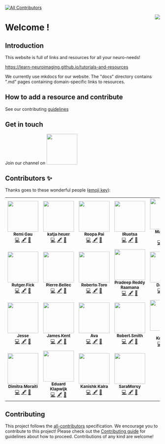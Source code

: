 <!--![shiba love MRI scanner](https://raw.githubusercontent.com/learn-neuroimaging/tutorials-and-resources/master/img/dogeLoveScanner_600x400.gif)-->
<!-- ALL-CONTRIBUTORS-BADGE:START - Do not remove or modify this section -->
[![All Contributors](https://img.shields.io/badge/all_contributors-24-orange.svg?style=flat-square)](#contributors-)
<!-- ALL-CONTRIBUTORS-BADGE:END -->
<img src="https://user-images.githubusercontent.com/6297454/47931389-f6cc1800-dece-11e8-9169-0477c9400733.gif" style="float:right" />

# Welcome !

## Introduction

This website is full of links and resources for all your neuro-needs!

https://learn-neuroimaging.github.io/tutorials-and-resources

We currently use mkdocs for our website. The "docs" directory contains ".md" pages containing domain-specific links to resources.

## How to add a resource and contribute
See our contributing [guidelines](CONTRIBUTING.md)

## Get in touch

Join our channel on  <a href="https://mattermost.brainhack.org/brainhack/channels/tutorial-and-resources" target="blank"><img src="http://www.mattermost.org/wp-content/uploads/2016/03/logoHorizontal.png" width=100px /></a>

## Contributors ✨

Thanks goes to these wonderful people ([emoji key](https://allcontributors.org/docs/en/emoji-key)):

<!-- ALL-CONTRIBUTORS-LIST:START - Do not remove or modify this section -->
<!-- prettier-ignore-start -->
<!-- markdownlint-disable -->
<table>
  <tr>
    <td align="center"><a href="https://remi-gau.github.io/"><img src="https://avatars3.githubusercontent.com/u/6961185?v=4" width="100px;" alt=""/><br /><sub><b>Remi Gau</b></sub></a><br /><a href="https://github.com/learn-neuroimaging/tutorials-and-resources/commits?author=Remi-Gau" title="Code">💻</a> <a href="#content-Remi-Gau" title="Content">🖋</a> <a href="#ideas-Remi-Gau" title="Ideas, Planning, & Feedback">🤔</a></td>
    <td align="center"><a href="https://katjaq.github.io/graphy/"><img src="https://avatars3.githubusercontent.com/u/6297454?v=4" width="100px;" alt=""/><br /><sub><b>katja heuer</b></sub></a><br /><a href="https://github.com/learn-neuroimaging/tutorials-and-resources/commits?author=katjaq" title="Code">💻</a> <a href="#content-katjaq" title="Content">🖋</a> <a href="#ideas-katjaq" title="Ideas, Planning, & Feedback">🤔</a></td>
    <td align="center"><a href="https://www.linkedin.com/in/roopa-pai/"><img src="https://avatars2.githubusercontent.com/u/33023134?v=4" width="100px;" alt=""/><br /><sub><b>Roopa Pai</b></sub></a><br /><a href="https://github.com/learn-neuroimaging/tutorials-and-resources/commits?author=roopa-pai" title="Code">💻</a> <a href="#content-roopa-pai" title="Content">🖋</a> <a href="#ideas-roopa-pai" title="Ideas, Planning, & Feedback">🤔</a></td>
    <td align="center"><a href="https://github.com/IRuotsa"><img src="https://avatars1.githubusercontent.com/u/47354027?v=4" width="100px;" alt=""/><br /><sub><b>IRuotsa</b></sub></a><br /><a href="https://github.com/learn-neuroimaging/tutorials-and-resources/commits?author=IRuotsa" title="Code">💻</a> <a href="#content-IRuotsa" title="Content">🖋</a> <a href="#ideas-IRuotsa" title="Ideas, Planning, & Feedback">🤔</a></td>
    <td align="center"><a href="http://martinagvilas.github.io"><img src="https://avatars2.githubusercontent.com/u/37339384?v=4" width="100px;" alt=""/><br /><sub><b>Martina G. Vilas</b></sub></a><br /><a href="https://github.com/learn-neuroimaging/tutorials-and-resources/commits?author=martinagvilas" title="Code">💻</a> <a href="#content-martinagvilas" title="Content">🖋</a> <a href="#ideas-martinagvilas" title="Ideas, Planning, & Feedback">🤔</a></td>
    <td align="center"><a href="https://twitter.com/complexbrains"><img src="https://avatars1.githubusercontent.com/u/45263281?v=4" width="100px;" alt=""/><br /><sub><b>Isil Bilgin</b></sub></a><br /><a href="https://github.com/learn-neuroimaging/tutorials-and-resources/commits?author=complexbrains" title="Code">💻</a> <a href="#content-complexbrains" title="Content">🖋</a> <a href="#ideas-complexbrains" title="Ideas, Planning, & Feedback">🤔</a></td>
    <td align="center"><a href="http://alexandre-routier.com/"><img src="https://avatars3.githubusercontent.com/u/24808663?v=4" width="100px;" alt=""/><br /><sub><b>Alexandre Routier</b></sub></a><br /><a href="https://github.com/learn-neuroimaging/tutorials-and-resources/commits?author=alexandreroutier" title="Code">💻</a> <a href="#content-alexandreroutier" title="Content">🖋</a> <a href="#ideas-alexandreroutier" title="Ideas, Planning, & Feedback">🤔</a></td>
  </tr>
  <tr>
    <td align="center"><a href="http://linkedin.com/in/rutgerfick"><img src="https://avatars2.githubusercontent.com/u/9418732?v=4" width="100px;" alt=""/><br /><sub><b>Rutger Fick</b></sub></a><br /><a href="https://github.com/learn-neuroimaging/tutorials-and-resources/commits?author=rutgerfick" title="Code">💻</a> <a href="#content-rutgerfick" title="Content">🖋</a> <a href="#ideas-rutgerfick" title="Ideas, Planning, & Feedback">🤔</a></td>
    <td align="center"><a href="http://simexp-lab.org"><img src="https://avatars3.githubusercontent.com/u/1670887?v=4" width="100px;" alt=""/><br /><sub><b>Pierre Bellec</b></sub></a><br /><a href="https://github.com/learn-neuroimaging/tutorials-and-resources/commits?author=pbellec" title="Code">💻</a> <a href="#content-pbellec" title="Content">🖋</a> <a href="#ideas-pbellec" title="Ideas, Planning, & Feedback">🤔</a></td>
    <td align="center"><a href="http://neuroanatomy.github.io"><img src="https://avatars2.githubusercontent.com/u/2310732?v=4" width="100px;" alt=""/><br /><sub><b>Roberto Toro</b></sub></a><br /><a href="https://github.com/learn-neuroimaging/tutorials-and-resources/commits?author=r03ert0" title="Code">💻</a> <a href="#content-r03ert0" title="Content">🖋</a> <a href="#ideas-r03ert0" title="Ideas, Planning, & Feedback">🤔</a></td>
    <td align="center"><a href="http://crossinvalidation.com"><img src="https://avatars2.githubusercontent.com/u/3196357?v=4" width="100px;" alt=""/><br /><sub><b>Pradeep Reddy Raamana</b></sub></a><br /><a href="https://github.com/learn-neuroimaging/tutorials-and-resources/commits?author=raamana" title="Code">💻</a> <a href="#content-raamana" title="Content">🖋</a> <a href="#ideas-raamana" title="Ideas, Planning, & Feedback">🤔</a></td>
    <td align="center"><a href="https://danjgale.github.io/"><img src="https://avatars1.githubusercontent.com/u/14634382?v=4" width="100px;" alt=""/><br /><sub><b>Dan Gale</b></sub></a><br /><a href="https://github.com/learn-neuroimaging/tutorials-and-resources/commits?author=danjgale" title="Code">💻</a> <a href="#content-danjgale" title="Content">🖋</a> <a href="#ideas-danjgale" title="Ideas, Planning, & Feedback">🤔</a></td>
    <td align="center"><a href="https://github.com/manojneuro"><img src="https://avatars2.githubusercontent.com/u/26097457?v=4" width="100px;" alt=""/><br /><sub><b>manojneuro</b></sub></a><br /><a href="https://github.com/learn-neuroimaging/tutorials-and-resources/commits?author=manojneuro" title="Code">💻</a> <a href="#content-manojneuro" title="Content">🖋</a> <a href="#ideas-manojneuro" title="Ideas, Planning, & Feedback">🤔</a></td>
    <td align="center"><a href="http://crocodoyle.ca/"><img src="https://avatars3.githubusercontent.com/u/345229?v=4" width="100px;" alt=""/><br /><sub><b>Andrew Doyle</b></sub></a><br /><a href="https://github.com/learn-neuroimaging/tutorials-and-resources/commits?author=crocodoyle" title="Code">💻</a> <a href="#content-crocodoyle" title="Content">🖋</a> <a href="#ideas-crocodoyle" title="Ideas, Planning, & Feedback">🤔</a></td>
  </tr>
  <tr>
    <td align="center"><a href="http://www.jesparent.com"><img src="https://avatars3.githubusercontent.com/u/11603279?v=4" width="100px;" alt=""/><br /><sub><b>Jesse</b></sub></a><br /><a href="https://github.com/learn-neuroimaging/tutorials-and-resources/commits?author=jesparent" title="Code">💻</a> <a href="#content-jesparent" title="Content">🖋</a> <a href="#ideas-jesparent" title="Ideas, Planning, & Feedback">🤔</a></td>
    <td align="center"><a href="https://jdkent.github.io/"><img src="https://avatars0.githubusercontent.com/u/12564882?v=4" width="100px;" alt=""/><br /><sub><b>James Kent</b></sub></a><br /><a href="https://github.com/learn-neuroimaging/tutorials-and-resources/commits?author=jdkent" title="Code">💻</a> <a href="#content-jdkent" title="Content">🖋</a> <a href="#ideas-jdkent" title="Ideas, Planning, & Feedback">🤔</a></td>
    <td align="center"><a href="http://avakiai.com"><img src="https://avatars2.githubusercontent.com/u/30446919?v=4" width="100px;" alt=""/><br /><sub><b>Ava</b></sub></a><br /><a href="https://github.com/learn-neuroimaging/tutorials-and-resources/commits?author=avakiai" title="Code">💻</a> <a href="#content-avakiai" title="Content">🖋</a> <a href="#ideas-avakiai" title="Ideas, Planning, & Feedback">🤔</a></td>
    <td align="center"><a href="http://www.mrtrix.org"><img src="https://avatars2.githubusercontent.com/u/5637955?v=4" width="100px;" alt=""/><br /><sub><b>Robert Smith</b></sub></a><br /><a href="https://github.com/learn-neuroimaging/tutorials-and-resources/commits?author=Lestropie" title="Code">💻</a> <a href="#content-Lestropie" title="Content">🖋</a> <a href="#ideas-Lestropie" title="Ideas, Planning, & Feedback">🤔</a></td>
    <td align="center"><a href="https://github.com/dr-xenia"><img src="https://avatars2.githubusercontent.com/u/26187290?v=4" width="100px;" alt=""/><br /><sub><b>Xenia Kobeleva</b></sub></a><br /><a href="https://github.com/learn-neuroimaging/tutorials-and-resources/commits?author=dr-xenia" title="Code">💻</a> <a href="#content-dr-xenia" title="Content">🖋</a> <a href="#ideas-dr-xenia" title="Ideas, Planning, & Feedback">🤔</a></td>
    <td align="center"><a href="http://rcmd.org/ts/"><img src="https://avatars0.githubusercontent.com/u/1061893?v=4" width="100px;" alt=""/><br /><sub><b>Tim Schäfer</b></sub></a><br /><a href="https://github.com/learn-neuroimaging/tutorials-and-resources/commits?author=dfsp-spirit" title="Code">💻</a> <a href="#content-dfsp-spirit" title="Content">🖋</a> <a href="#ideas-dfsp-spirit" title="Ideas, Planning, & Feedback">🤔</a></td>
    <td align="center"><a href="https://dominiquemakowski.github.io/"><img src="https://avatars2.githubusercontent.com/u/8875533?v=4" width="100px;" alt=""/><br /><sub><b>Dominique Makowski</b></sub></a><br /><a href="https://github.com/learn-neuroimaging/tutorials-and-resources/commits?author=DominiqueMakowski" title="Code">💻</a> <a href="#content-DominiqueMakowski" title="Content">🖋</a> <a href="#ideas-DominiqueMakowski" title="Ideas, Planning, & Feedback">🤔</a></td>
  </tr>
  <tr>
    <td align="center"><a href="https://github.com/DimitraMoraiti"><img src="https://avatars3.githubusercontent.com/u/67006597?v=4" width="100px;" alt=""/><br /><sub><b>Dimitra Moraiti</b></sub></a><br /><a href="https://github.com/learn-neuroimaging/tutorials-and-resources/commits?author=DimitraMoraiti" title="Code">💻</a> <a href="#content-DimitraMoraiti" title="Content">🖋</a> <a href="#ideas-DimitraMoraiti" title="Ideas, Planning, & Feedback">🤔</a></td>
    <td align="center"><a href="https://erasmus-synclab.nl/"><img src="https://avatars1.githubusercontent.com/u/41283173?v=4" width="100px;" alt=""/><br /><sub><b>Eduard Klapwijk</b></sub></a><br /><a href="https://github.com/learn-neuroimaging/tutorials-and-resources/commits?author=eduardklap" title="Code">💻</a> <a href="#content-eduardklap" title="Content">🖋</a> <a href="#ideas-eduardklap" title="Ideas, Planning, & Feedback">🤔</a></td>
    <td align="center"><a href="https://github.com/kanishk16"><img src="https://avatars0.githubusercontent.com/u/36276423?v=4" width="100px;" alt=""/><br /><sub><b>Kanishk Kalra</b></sub></a><br /><a href="https://github.com/learn-neuroimaging/tutorials-and-resources/commits?author=kanishk16" title="Code">💻</a> <a href="#content-kanishk16" title="Content">🖋</a> <a href="#ideas-kanishk16" title="Ideas, Planning, & Feedback">🤔</a></td>
    <td align="center"><a href="https://github.com/SaraMorsy"><img src="https://avatars2.githubusercontent.com/u/41592024?v=4" width="100px;" alt=""/><br /><sub><b>SaraMorsy</b></sub></a><br /><a href="https://github.com/learn-neuroimaging/tutorials-and-resources/commits?author=SaraMorsy" title="Code">💻</a> <a href="#content-SaraMorsy" title="Content">🖋</a> <a href="#ideas-SaraMorsy" title="Ideas, Planning, & Feedback">🤔</a></td>
  </tr>
</table>

<!-- markdownlint-enable -->
<!-- prettier-ignore-end -->
<!-- ALL-CONTRIBUTORS-LIST:END -->

## Contributing

This project follows the [all-contributors](https://github.com/all-contributors/all-contributors) specification. We encourage you to contribute to this project! Please check out the [Contributing guide](CONTRIBUTING.md) for guidelines about how to proceed. Contributions of any kind are welcome!
